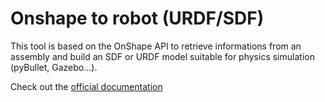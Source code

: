 # Onshape to robot (URDF/SDF)

This tool is based on the OnShape API to retrieve informations from an assembly and build an SDF or URDF model suitable for physics simulation (pyBullet, Gazebo...).

Check out the [official documentation](https://github.com/rhoban/onshape-to-robot/#onshape-to-robot-sdfurdf)

